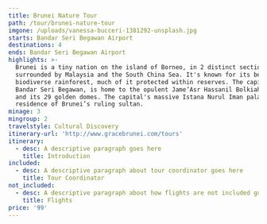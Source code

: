 ```yaml
---
title: Brunei Nature Tour
path: /tour/brunei-nature-tour
imgone: /uploads/vanessa-bucceri-1381292-unsplash.jpg
starts: Bandar Seri Begawan Airport
destinations: 4
ends: Bandar Seri Begawan Airport
highlights: >-
  Brunei is a tiny nation on the island of Borneo, in 2 distinct sections
  surrounded by Malaysia and the South China Sea. It's known for its beaches and
  biodiverse rainforest, much of it protected within reserves. The capital,
  Bandar Seri Begawan, is home to the opulent Jame’Asr Hassanil Bolkiah mosque
  and its 29 golden domes. The capital's massive Istana Nurul Iman palace is the
  residence of Brunei’s ruling sultan.
minage: 3
mingroup: 2
travelstyle: Cultural Discovery
itinerary-url: 'http://www.gracebrunei.com/tours'
itinerary:
  - desc: A descriptive paragraph goes here
    title: Introduction
included:
  - desc: A descriptive paragraph about tour coordinator goes here
    title: Tour Coordinator
not_included:
  - desc: A descriptive paragraph about how flights are not included goes here
    title: Flights
price: '99'
---
```


